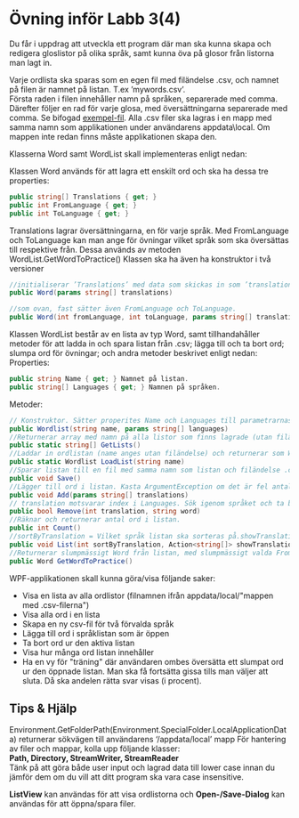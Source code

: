 # Övning inför Labb 3(4) 

Du får i uppdrag att utveckla ett program där man ska kunna skapa och redigera
gloslistor på olika språk, samt kunna öva på glosor från listorna man lagt in.

Varje ordlista ska sparas som en egen fil med filändelse .csv, och namnet på filen
är namnet på listan. T.ex ’mywords.csv’.</br>
Första raden i filen innehåller namn på språken, separerade med comma. Därefter följer en rad för varje glosa, med översättningarna separerade med comma. Se bifogad [exempel-fil](./Exempelfil.csv).
Alla .csv filer ska lagras i en mapp med samma namn som applikationen under
användarens appdata\local. Om mappen inte redan finns måste applikationen
skapa den.

Klasserna Word samt WordList skall implementeras enligt nedan:

Klassen Word används för att lagra ett enskilt ord och ska ha dessa tre properties:
```cs
public string[] Translations { get; }
public int FromLanguage { get; }
public int ToLanguage { get; }
```
Translations lagrar översättningarna, en för varje språk. Med FromLanguage och
ToLanguage kan man ange för övningar vilket språk som ska översättas till
respektive från. Dessa används av metoden WordList.GetWordToPractice() 
Klassen ska ha även ha konstruktor i två versioner
```cs
//initialiserar ’Translations’ med data som skickas in som ’translations’
public Word(params string[] translations)
```
```cs
//som ovan, fast sätter även FromLanguage och ToLanguage.
public Word(int fromLanguage, int toLanguage, params string[] translations)
```

Klassen WordList består av en lista av typ Word, samt tillhandahåller metoder för
att ladda in och spara listan från .csv; lägga till och ta bort ord; slumpa ord för
övningar; och andra metoder beskrivet enligt nedan:</br>
Properties:
```cs
public string Name { get; } Namnet på listan.
public string[] Languages { get; } Namnen på språken.
```
Metoder:
```cs
// Konstruktor. Sätter properites Name och Languages till parametrarnas värden.
public Wordlist(string name, params string[] languages)
//Returnerar array med namn på alla listor som finns lagrade (utan filändelsen).
public static string[] GetLists()
//Laddar in ordlistan (name anges utan filändelse) och returnerar som WordList. 
public static Wordlist LoadList(string name)
//Sparar listan till en fil med samma namn som listan och filändelse .csv
public void Save()
//Lägger till ord i listan. Kasta ArgumentException om det är fel antal translations.
public void Add(params string[] translations)
// translation motsvarar index i Languages. Sök igenom språket och ta bort ordet.
public bool Remove(int translation, string word)
//Räknar och returnerar antal ord i listan. 
public int Count()
//sortByTranslation = Vilket språk listan ska sorteras på.showTranslations = Callback som anropas för varje ord i listan.
public void List(int sortByTranslation, Action<string[]> showTranslations)
//Returnerar slumpmässigt Word från listan, med slumpmässigt valda FromLanguage och ToLanguage (dock inte samma).
public Word GetWordToPractice()
```

WPF-applikationen skall kunna göra/visa följande saker:

* Visa en lista av alla ordlistor (filnamnen ifrån appdata/local/"mappen med .csv-filerna")
* Visa alla ord i en lista
* Skapa en ny csv-fil för två förvalda språk
* Lägga till ord i språklistan som är öppen
* Ta bort ord ur den aktiva listan
* Visa hur många ord listan innehåller
* Ha en vy för "träning" där användaren ombes översätta ett slumpat ord ur den öppnade listan. Man ska få fortsätta gissa tills man väljer att sluta. Då ska andelen rätta svar visas (i procent).


## Tips & Hjälp
Environment.GetFolderPath(Environment.SpecialFolder.LocalApplicationData)
returnerar sökvägen till användarens ‘/appdata/local’ mapp
För hantering av filer och mappar, kolla upp följande klasser:<br>
**Path, Directory, StreamWriter, StreamReader**<br>
Tänk på att göra både user input och lagrad data till lower case innan du jämför
dem om du vill att ditt program ska vara case insensitive.

**ListView** kan användas för att visa ordlistorna och **Open-/Save-Dialog** kan användas för att öppna/spara filer. 


